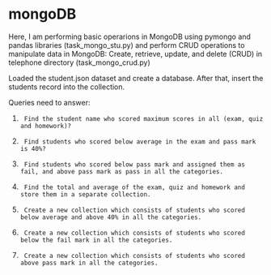 # mongoDB

Here, I am performing basic operarions in MongoDB using pymongo and pandas libraries (task_mongo_stu.py)
  and perform CRUD operations to manipulate data in MongoDB: 
      Create, retrieve, update, and delete (CRUD) in telephone directory (task_mongo_crud.py)

Loaded the student.json dataset and create a database.
After that, insert the students record into the collection.

Queries need to answer:
1)      Find the student name who scored maximum scores in all (exam, quiz and homework)?
2)      Find students who scored below average in the exam and pass mark is 40%?
3)      Find students who scored below pass mark and assigned them as fail, and above pass mark as pass in all the categories.
4)      Find the total and average of the exam, quiz and homework and store them in a separate collection.
5)      Create a new collection which consists of students who scored below average and above 40% in all the categories.
6)      Create a new collection which consists of students who scored below the fail mark in all the categories.
7)      Create a new collection which consists of students who scored above pass mark in all the categories.
